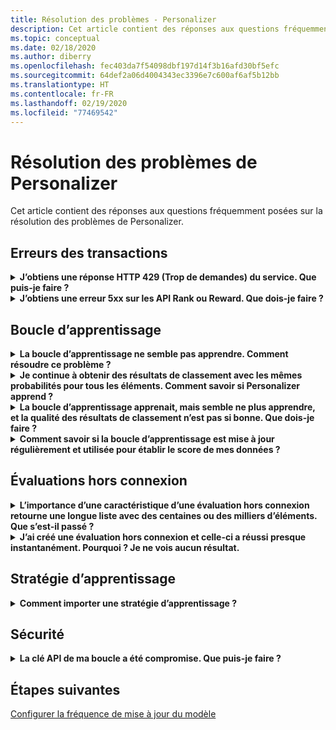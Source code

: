 ```yaml
---
title: Résolution des problèmes - Personalizer
description: Cet article contient des réponses aux questions fréquemment posées sur la résolution des problèmes de Personalizer.
ms.topic: conceptual
ms.date: 02/18/2020
ms.author: diberry
ms.openlocfilehash: fec403da7f54098dbf197d14f3b16afd30bf5efc
ms.sourcegitcommit: 64def2a06d4004343ec3396e7c600af6af5b12bb
ms.translationtype: HT
ms.contentlocale: fr-FR
ms.lasthandoff: 02/19/2020
ms.locfileid: "77469542"
---
```

# <a name="personalizer-troubleshooting"></a>Résolution des problèmes de Personalizer

Cet article contient des réponses aux questions fréquemment posées sur la résolution des problèmes de Personalizer.

## <a name="transaction-errors"></a>Erreurs des transactions

<details>
<summary><b>J’obtiens une réponse HTTP 429 (Trop de demandes) du service. Que puis-je faire ?</b></summary>

**Réponse** : Si vous avez choisi un niveau tarifaire gratuit lorsque vous avez créé l’instance Personalizer, vous avez une limite de quota sur le nombre de demandes de classement autorisées. Consultez votre taux d’appels d’API pour l’API Rank (dans le volet Métriques du portail Azure pour votre ressource Personalizer) et ajustez le niveau tarifaire (dans le volet Niveau tarifaire) si votre volume d’appels est supposé augmenter au-delà du seuil du niveau tarifaire choisi.

</details>

<details>
<summary><b>J’obtiens une erreur 5xx sur les API Rank ou Reward. Que dois-je faire ?</b></summary>

**Réponse** : Ces problèmes doivent être transparents. S’ils persistent, contactez le support en sélectionnant **Nouvelle demande de support** dans la section **Support + dépannage** du portail Azure pour votre ressource Personalizer.

</details>

## <a name="learning-loop"></a>Boucle d’apprentissage

<details>
<summary>
<b>La boucle d’apprentissage ne semble pas apprendre. Comment résoudre ce problème ?</b></summary>

**Réponse** : La boucle d’apprentissage a besoin de quelques milliers d’appels Reward avant que les appels Rank n’établissent des priorités efficaces.

En cas de doute sur le comportement actuel de votre boucle d’apprentissage, exécutez une [évaluation hors ligne](concepts-offline-evaluation.md) et appliquez la stratégie d’apprentissage corrigée.

</details>

<details>
<summary><b>Je continue à obtenir des résultats de classement avec les mêmes probabilités pour tous les éléments. Comment savoir si Personalizer apprend ?</b></summary>

**Réponse** : Personalizer retourne les mêmes probabilités dans un résultat d’API Rank lorsqu’il vient de démarrer et qu’il a un modèle _vide_, ou lorsque vous réinitialisez la boucle de Personalizer et que votre modèle est toujours dans la période de **Fréquence de mise à jour du modèle**.

Lorsque la nouvelle période de mise à jour commence, le modèle mis à jour est utilisé et vous voyez les probabilités changer.

</details>

<details>
<summary><b>La boucle d’apprentissage apprenait, mais semble ne plus apprendre, et la qualité des résultats de classement n’est pas si bonne. Que dois-je faire ?</b></summary>

**Réponse** :
* Veillez à effectuer et appliquer une évaluation dans le portail Azure pour cette ressource Personalizer (boucle d’apprentissage).
* Assurez-vous que toutes les récompenses sont envoyées via l’API Reward et qu’elles sont traitées.

</details>


<details>
<summary><b>Comment savoir si la boucle d’apprentissage est mise à jour régulièrement et utilisée pour établir le score de mes données ?</b></summary>

**Réponse** : Vous pouvez trouver l’heure de la dernière mise à jour du modèle dans la page **Paramètres de modèle et d’apprentissage** du portail Azure. Si vous voyez un ancien horodatage, c’est probablement parce que vous n’envoyez pas les appels Rank et Reward. Si le service n’a pas de données entrantes, il ne met pas à jour l’apprentissage. Si vous voyez que la boucle d’apprentissage n’est pas mise à jour assez souvent, vous pouvez modifier la **Fréquence de mise à jour du modèle** de la boucle.

</details>

## <a name="offline-evaluations"></a>Évaluations hors connexion

<details>
<summary><b>L’importance d’une caractéristique d’une évaluation hors connexion retourne une longue liste avec des centaines ou des milliers d’éléments. Que s’est-il passé ?</b></summary>

**Réponse** : C’est généralement dû aux horodateurs, aux ID d’utilisateur ou à d’autres caractéristiques très spécifiques qui y ont été envoyées.

</details>

<details>
<summary><b>J’ai créé une évaluation hors connexion et celle-ci a réussi presque instantanément. Pourquoi ? Je ne vois aucun résultat.</b></summary>

**Réponse** : L’évaluation hors connexion utilise les données de modèles entraînés des événements de cette période. Si vous n’avez pas envoyé de données pendant la période entre l’heure de début et l’heure de fin de l’évaluation, celle-ci ne produit aucun résultat. Procédez à une nouvelle évaluation hors connexion en sélectionnant une plage horaire avec les événements dont vous savez qu’ils ont été envoyés à Personalizer.

</details>


## <a name="learning-policy"></a>Stratégie d’apprentissage

<details>
<summary><b>Comment importer une stratégie d’apprentissage ?</b></summary>

**Réponse** : Découvrez les [concepts de la stratégie d’apprentissage](concept-active-learning.md#understand-learning-policy-settings) et [comment appliquer](how-to-learning-policy.md) une nouvelle stratégie d’apprentissage. Si vous ne voulez pas sélectionner une stratégie d’apprentissage, vous pouvez utiliser l’[évaluation hors connexion](how-to-offline-evaluation.md) pour suggérer une stratégie d’apprentissage en fonction de vos événements actuels.

</details>

## <a name="security"></a>Sécurité

<details>
<summary><b>La clé API de ma boucle a été compromise. Que puis-je faire ?</b></summary>

**Réponse** : Vous pouvez régénérer une clé après avoir demandé à vos clients de changer et d’utiliser l’autre clé. Le fait de disposer de deux clés vous permet de propager la clé de manière différée sans avoir besoin de temps d’arrêt. Nous vous recommandons de le faire au cours d’un cycle normal comme mesure de sécurité.

</details>

## <a name="next-steps"></a>Étapes suivantes

[Configurer la fréquence de mise à jour du modèle](how-to-settings.md#model-update-frequency)